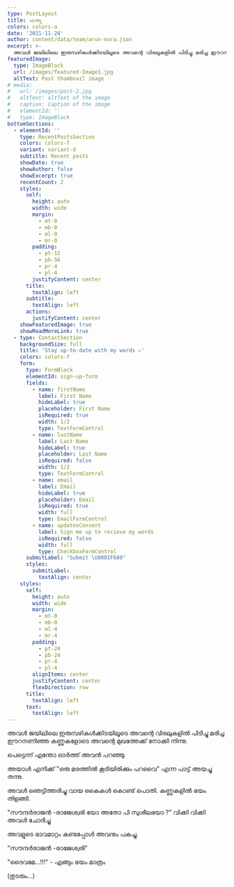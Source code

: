 ```yaml
---
type: PostLayout
title: ഹത്യ
colors: colors-a
date: '2021-11-24'
author: content/data/team/arun-nura.json
excerpt: >-
  അവൾ ജയിലിലെ ഇരുമ്പഴികൾക്കിടയിലൂടെ അവന്റെ വിരലുകളിൽ പിടിച്ചു മരിച്ച ഈറനണിഞ്ഞ കണ്ണുകളോടെ അവന്റെ മുഖത്തേക്ക് നോക്കി നിന്നു.
featuredImage:
  type: ImageBlock
  url: /images/featured-Image1.jpg
  altText: Post thumbnail image
# media:
#   url: /images/post-2.jpg
#   altText: altText of the image
#   caption: Caption of the image
#   elementId: ''
#   type: ImageBlock
bottomSections:
  - elementId: ''
    type: RecentPostsSection
    colors: colors-f
    variant: variant-d
    subtitle: Recent posts
    showDate: true
    showAuthor: false
    showExcerpt: true
    recentCount: 2
    styles:
      self:
        height: auto
        width: wide
        margin:
          - mt-0
          - mb-0
          - ml-0
          - mr-0
        padding:
          - pt-12
          - pb-56
          - pr-4
          - pl-4
        justifyContent: center
      title:
        textAlign: left
      subtitle:
        textAlign: left
      actions:
        justifyContent: center
    showFeaturedImage: true
    showReadMoreLink: true
  - type: ContactSection
    backgroundSize: full
    title: 'Stay up-to-date with my words ✍️'
    colors: colors-f
    form:
      type: FormBlock
      elementId: sign-up-form
      fields:
        - name: firstName
          label: First Name
          hideLabel: true
          placeholder: First Name
          isRequired: true
          width: 1/2
          type: TextFormControl
        - name: lastName
          label: Last Name
          hideLabel: true
          placeholder: Last Name
          isRequired: false
          width: 1/2
          type: TextFormControl
        - name: email
          label: Email
          hideLabel: true
          placeholder: Email
          isRequired: true
          width: full
          type: EmailFormControl
        - name: updatesConsent
          label: Sign me up to recieve my words
          isRequired: false
          width: full
          type: CheckboxFormControl
      submitLabel: "Submit \U0001F680"
      styles:
        submitLabel:
          textAlign: center
    styles:
      self:
        height: auto
        width: wide
        margin:
          - mt-0
          - mb-0
          - ml-4
          - mr-4
        padding:
          - pt-24
          - pb-24
          - pr-4
          - pl-4
        alignItems: center
        justifyContent: center
        flexDirection: row
      title:
        textAlign: left
      text:
        textAlign: left
---
```


അവൾ ജയിലിലെ ഇരുമ്പഴികൾക്കിടയിലൂടെ അവന്റെ വിരലുകളിൽ പിടിച്ചു മരിച്ച ഈറനണിഞ്ഞ കണ്ണുകളോടെ അവന്റെ മുഖത്തേക്ക് നോക്കി നിന്നു.

പെട്ടെന്ന് എന്തോ ഓർത്ത് അവൻ പറഞ്ഞു 

അയാൾ എനിക്ക്   "ഒരു മരത്തിൽ കൂടിയിരിക്കും പറവൈ" എന്ന പാട്ട് അയച്ചു തന്നു.

അവൾ ഞെട്ടിത്തരിച്ചു വായ കൈകൾ കൊണ്ട് പൊതി. കണ്ണുകളിൽ ഭയം തിളങ്ങി.

"സൗന്ദർരാജൻ -രാജേശ്വരി യോ അതോ പി സുശീലയോ ?" വിക്കി വിക്കി അവൾ ചോദിച്ചു 

അവളുടെ ഭാവമാറ്റം കണ്ടപ്പോൾ അവനും പകച്ചു.

"സൗന്ദർരാജൻ -രാജേശ്വരി"

"ദൈവമേ...!!!" - എങ്ങും ഭയം മാത്രം 



(തുടരും...)